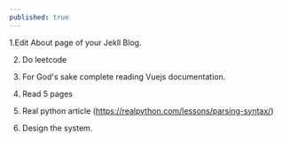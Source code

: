 ```yaml
---
published: true
---
```


1.Edit About page of your Jekll Blog.

2. Do leetcode

3. For God's sake complete reading Vuejs documentation.

4. Read 5 pages

5. Real python article (https://realpython.com/lessons/parsing-syntax/)

6. Design the system.
